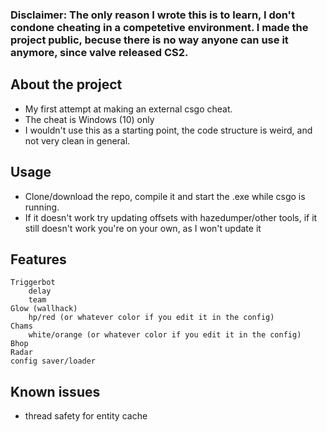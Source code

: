 ### Disclaimer: The only reason I wrote this is to learn, I don't condone cheating in a competetive environment. I made the project public, becuse there is no way anyone can use it anymore, since valve released CS2.
## About the project
- My first attempt at making an external csgo cheat.
- The cheat is Windows (10) only
- I wouldn't use this as a starting point, the code structure is weird, and not very clean in general.

## Usage
- Clone/download the repo, compile it and start the .exe while csgo is running.
- If it doesn't work try updating offsets with hazedumper/other tools, if it still doesn't work you're on your own, as I won't update it

## Features
    Triggerbot
        delay
        team
    Glow (wallhack)
        hp/red (or whatever color if you edit it in the config)
    Chams
        white/orange (or whatever color if you edit it in the config)
    Bhop
    Radar
    config saver/loader
    
## Known issues
- thread safety for entity cache

